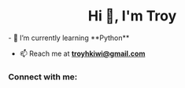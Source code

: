 <h1 align="center">Hi 👋, I'm Troy</h1>
- 🌱 I’m currently learning **Python**

- 📫 Reach me at **troyhkiwi@gmail.com**

<h3 align="left">Connect with me:</h3>
<p align="left">
</p>
